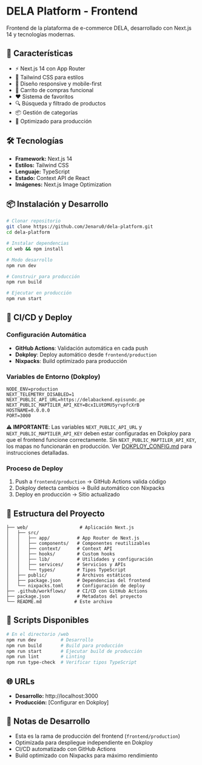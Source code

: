 # DELA Platform - Frontend

Frontend de la plataforma de e-commerce DELA, desarrollado con Next.js 14 y tecnologías modernas.

## 🚀 Características

- ⚡ Next.js 14 con App Router
- 🎨 Tailwind CSS para estilos
- 📱 Diseño responsive y mobile-first
- 🛒 Carrito de compras funcional
- ❤️ Sistema de favoritos
- 🔍 Búsqueda y filtrado de productos
- 📦 Gestión de categorías
- 🎯 Optimizado para producción

## 🛠️ Tecnologías

- **Framework:** Next.js 14
- **Estilos:** Tailwind CSS
- **Lenguaje:** TypeScript
- **Estado:** Context API de React
- **Imágenes:** Next.js Image Optimization

## 📦 Instalación y Desarrollo

```bash
# Clonar repositorio
git clone https://github.com/Jenaru0/dela-platform.git
cd dela-platform

# Instalar dependencias
cd web && npm install

# Modo desarrollo
npm run dev

# Construir para producción
npm run build

# Ejecutar en producción
npm run start
```

## 🚀 CI/CD y Deploy

### Configuración Automática

- **GitHub Actions**: Validación automática en cada push
- **Dokploy**: Deploy automático desde `frontend/production`
- **Nixpacks**: Build optimizado para producción

### Variables de Entorno (Dokploy)

```env
NODE_ENV=production
NEXT_TELEMETRY_DISABLED=1
NEXT_PUBLIC_API_URL=https://delabackend.episundc.pe
NEXT_PUBLIC_MAPTILER_API_KEY=BcxILUtDMU5yrvpfcXrB
HOSTNAME=0.0.0.0
PORT=3000
```

**⚠️ IMPORTANTE**: Las variables `NEXT_PUBLIC_API_URL` y `NEXT_PUBLIC_MAPTILER_API_KEY` deben estar configuradas en Dokploy para que el frontend funcione correctamente. Sin `NEXT_PUBLIC_MAPTILER_API_KEY`, los mapas no funcionarán en producción. Ver [DOKPLOY_CONFIG.md](./DOKPLOY_CONFIG.md) para instrucciones detalladas.

### Proceso de Deploy

1. Push a `frontend/production` → GitHub Actions valida código
2. Dokploy detecta cambios → Build automático con Nixpacks
3. Deploy en producción → Sitio actualizado

## 📁 Estructura del Proyecto

```
├── web/                   # Aplicación Next.js
│   ├── src/
│   │   ├── app/          # App Router de Next.js
│   │   ├── components/   # Componentes reutilizables
│   │   ├── context/      # Context API
│   │   ├── hooks/        # Custom hooks
│   │   ├── lib/          # Utilidades y configuración
│   │   ├── services/     # Servicios y APIs
│   │   └── types/        # Tipos TypeScript
│   ├── public/           # Archivos estáticos
│   ├── package.json      # Dependencias del frontend
│   └── nixpacks.toml     # Configuración de deploy
├── .github/workflows/    # CI/CD con GitHub Actions
├── package.json          # Metadatos del proyecto
└── README.md            # Este archivo
```

## 🔧 Scripts Disponibles

```bash
# En el directorio /web
npm run dev         # Desarrollo
npm run build       # Build para producción
npm run start       # Ejecutar build de producción
npm run lint        # Linting
npm run type-check  # Verificar tipos TypeScript
```

## 🌐 URLs

- **Desarrollo:** http://localhost:3000
- **Producción:** [Configurar en Dokploy]

## 📝 Notas de Desarrollo

- Esta es la rama de producción del frontend (`frontend/production`)
- Optimizada para despliegue independiente en Dokploy
- CI/CD automatizado con GitHub Actions
- Build optimizado con Nixpacks para máximo rendimiento
